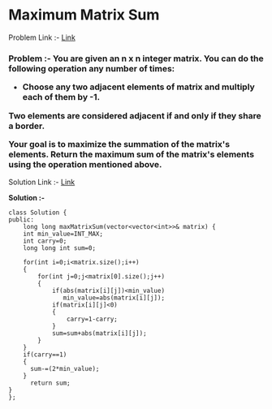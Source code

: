 # Maximum Matrix Sum

Problem Link :- [Link](https://leetcode.com/problems/maximum-matrix-sum/)

<h3>
Problem :- You are given an n x n integer matrix. You can do the following operation any number of times:

  * Choose any two adjacent elements of matrix and multiply each of them by -1.
  
Two elements are considered adjacent if and only if they share a border.

Your goal is to maximize the summation of the matrix's elements. Return the maximum sum of the matrix's elements using the operation mentioned above.
</h3>

Solution Link :- [Link](https://leetcode.com/problems/maximum-matrix-sum/submissions/875920273/)

**Solution :-**
```
class Solution {
public:
    long long maxMatrixSum(vector<vector<int>>& matrix) {
    int min_value=INT_MAX;
    int carry=0;
    long long int sum=0;
    
    for(int i=0;i<matrix.size();i++)
    {
        for(int j=0;j<matrix[0].size();j++)
        {
            if(abs(matrix[i][j])<min_value) 
               min_value=abs(matrix[i][j]);
            if(matrix[i][j]<0)
            {
                carry=1-carry;
            }
            sum=sum+abs(matrix[i][j]);
        }
    }
    if(carry==1)
    {
      sum-=(2*min_value);  
    }
      return sum;
}
};
```
